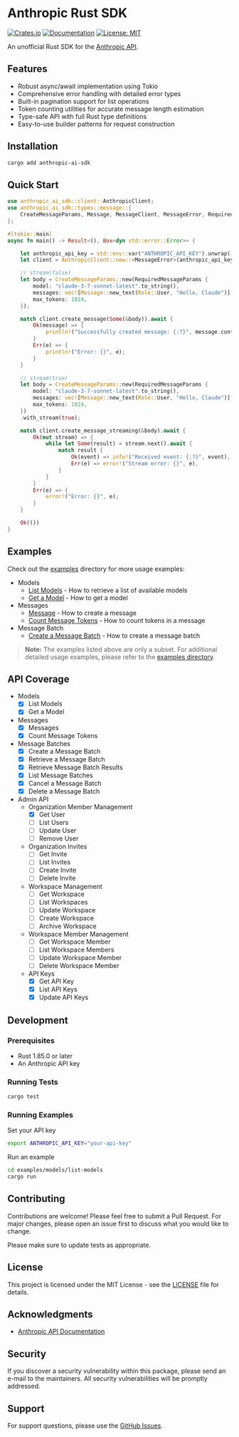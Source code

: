 # Anthropic Rust SDK

[![Crates.io](https://img.shields.io/crates/v/anthropic-ai-sdk.svg)](https://crates.io/crates/anthropic-ai-sdk)
[![Documentation](https://docs.rs/anthropic-ai-sdk/badge.svg)](https://docs.rs/anthropic-ai-sdk)
[![License: MIT](https://img.shields.io/badge/License-MIT-yellow.svg)](https://opensource.org/licenses/MIT)

An unofficial Rust SDK for the [Anthropic API](https://docs.anthropic.com/claude/reference/getting-started).

## Features

- Robust async/await implementation using Tokio
- Comprehensive error handling with detailed error types
- Built-in pagination support for list operations
- Token counting utilities for accurate message length estimation
- Type-safe API with full Rust type definitions
- Easy-to-use builder patterns for request construction

## Installation

```bash
cargo add anthropic-ai-sdk
```

## Quick Start

```rust
use anthropic_ai_sdk::client::AnthropicClient;
use anthropic_ai_sdk::types::message::{
    CreateMessageParams, Message, MessageClient, MessageError, RequiredMessageParams, Role,
};

#[tokio::main]
async fn main() -> Result<(), Box<dyn std::error::Error>> {

    let anthropic_api_key = std::env::var("ANTHROPIC_API_KEY").unwrap();
    let client = AnthropicClient::new::<MessageError>(anthropic_api_key, "2023-06-01").unwrap();

    // stream(false)
    let body = CreateMessageParams::new(RequiredMessageParams {
        model: "claude-3-7-sonnet-latest".to_string(),
        messages: vec![Message::new_text(Role::User, "Hello, Claude")],
        max_tokens: 1024,
    });

    match client.create_message(Some(&body)).await {
        Ok(message) => {
            println!("Successfully created message: {:?}", message.content);
        }
        Err(e) => {
            println!("Error: {}", e);
        }
    }

    // stream(true)
    let body = CreateMessageParams::new(RequiredMessageParams {
        model: "claude-3-7-sonnet-latest".to_string(),
        messages: vec![Message::new_text(Role::User, "Hello, Claude")],
        max_tokens: 1024,
    })
    .with_stream(true);

    match client.create_message_streaming(&body).await {
        Ok(mut stream) => {
            while let Some(result) = stream.next().await {
                match result {
                    Ok(event) => info!("Received event: {:?}", event),
                    Err(e) => error!("Stream error: {}", e),
                }
            }
        }
        Err(e) => {
            error!("Error: {}", e);
        }
    }

    Ok(())
}
```

## Examples

Check out the [examples](https://github.com/e-bebe/anthropic-sdk-rs/tree/main/examples) directory for more usage examples:

- Models
  - [List Models](https://github.com/e-bebe/anthropic-sdk-rs/blob/main/examples/models/list-models/src/main.rs) - How to retrieve a list of available models
  - [Get a Model](https://github.com/e-bebe/anthropic-sdk-rs/blob/main/examples/models/get-a-model/src/main.rs) - How to get a model
- Messages
  - [Message](https://github.com/e-bebe/anthropic-sdk-rs/blob/main/examples/messages/messages/src/main.rs) - How to create a message
  - [Count Message Tokens](https://github.com/e-bebe/anthropic-sdk-rs/blob/main/examples/messages/count-message-tokens/src/main.rs) - How to count tokens in a message
- Message Batch
  - [Create a Message Batch](https://github.com/e-bebe/anthropic-sdk-rs/blob/main/examples/message-batches/create-a-message-batch/src/main.rs) - How to create a message batch

> **Note:** The examples listed above are only a subset. For additional detailed usage examples, please refer to the [examples directory](https://github.com/e-bebe/anthropic-sdk-rs/tree/main/examples).

## API Coverage

- Models
  - [x] List Models
  - [x] Get a Model
- Messages
  - [x] Messages
  - [x] Count Message Tokens
- Message Batches
  - [x] Create a Message Batch
  - [x] Retrieve a Message Batch
  - [x] Retrieve Message Batch Results
  - [x] List Message Batches
  - [x] Cancel a Message Batch
  - [x] Delete a Message Batch
- Admin API
  - Organization Member Management
    - [x] Get User
    - [ ] List Users
    - [ ] Update User
    - [ ] Remove User
  - Organization Invites
    - [ ] Get Invite
    - [ ] List Invites
    - [ ] Create Invite
    - [ ] Delete Invite
  - Workspace Management
    - [ ] Get Workspace
    - [ ] List Workspaces
    - [ ] Update Workspace
    - [ ] Create Workspace
    - [ ] Archive Workspace
  - Workspace Member Management
    - [ ] Get Workspace Member
    - [ ] List Workspace Members
    - [ ] Update Workspace Member
    - [ ] Delete Workspace Member
  - API Keys
    - [x] Get API Key
    - [x] List API Keys
    - [x] Update API Keys

## Development

### Prerequisites

- Rust 1.85.0 or later
- An Anthropic API key

### Running Tests

```bash
cargo test
```

### Running Examples

Set your API key

```bash
export ANTHROPIC_API_KEY="your-api-key"
```

Run an example

```bash
cd examples/models/list-models
cargo run 
```

## Contributing

Contributions are welcome! Please feel free to submit a Pull Request. For major changes, please open an issue first to discuss what you would like to change.

Please make sure to update tests as appropriate.

## License

This project is licensed under the MIT License - see the [LICENSE](LICENSE) file for details.

## Acknowledgments

- [Anthropic API Documentation](https://docs.anthropic.com/claude/reference/getting-started)

## Security

If you discover a security vulnerability within this package, please send an e-mail to the maintainers. All security vulnerabilities will be promptly addressed.

## Support

For support questions, please use the [GitHub Issues](https://github.com/e-bebe/anthropic-sdk-rs/issues).